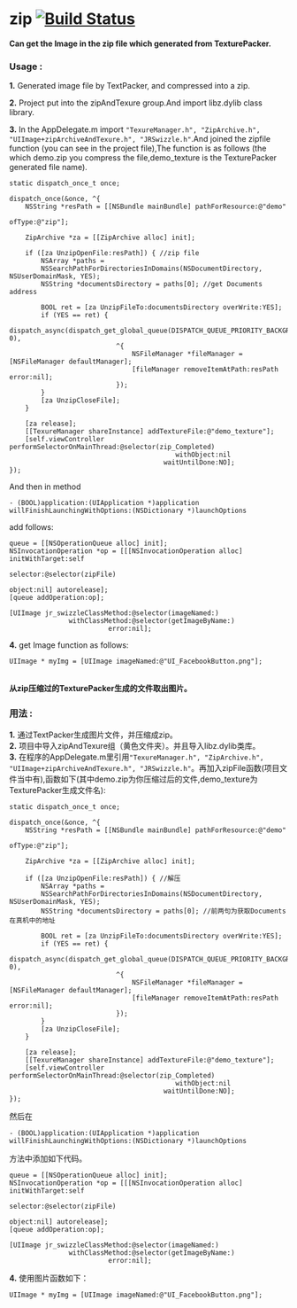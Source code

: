 zip [![Build Status](https://travis-ci.org/wgywgy/zip.png?branch=master)](https://travis-ci.org/wgywgy/zip)
===


**Can get the Image in the zip file which generated from TexturePacker.**<br />

### Usage :
**1.** 
Generated image file by TextPacker, and compressed into a zip.<br />

**2.** Project put into the zipAndTexure group.And import libz.dylib class library.<br />

**3.** In the AppDelegate.m import `` "TexureManager.h", "ZipArchive.h", "UIImage+zipArchiveAndTexure.h", "JRSwizzle.h" ``.And joined the zipfile function (you can see in the project file),The function is as follows (the which demo.zip you compress the file,demo_texture is the TexturePacker generated file name).<br />

	static dispatch_once_t once;
    
	dispatch_once(&once, ^{
	    NSString *resPath = [[NSBundle mainBundle] pathForResource:@"demo"
	                                                        ofType:@"zip"];
        
	    ZipArchive *za = [[ZipArchive alloc] init];
        
	    if ([za UnzipOpenFile:resPath]) { //zip file
	        NSArray *paths = 
	        NSSearchPathForDirectoriesInDomains(NSDocumentDirectory, NSUserDomainMask, YES);
	        NSString *documentsDirectory = paths[0]; //get Documents address
            
	        BOOL ret = [za UnzipFileTo:documentsDirectory overWrite:YES];
	        if (YES == ret) {
	            dispatch_async(dispatch_get_global_queue(DISPATCH_QUEUE_PRIORITY_BACKGROUND, 0),
	                           ^{
                                   NSFileManager *fileManager = [NSFileManager defaultManager];
                                   [fileManager removeItemAtPath:resPath error:nil];
                               });
			}
	        [za UnzipCloseFile];
		}
        
	    [za release];
	    [[TexureManager shareInstance] addTextureFile:@"demo_texture"];
	    [self.viewController performSelectorOnMainThread:@selector(zip_Completed)
	                                          withObject:nil
	                                       waitUntilDone:NO];
	});

And then in method

	- (BOOL)application:(UIApplication *)application 
	willFinishLaunchingWithOptions:(NSDictionary *)launchOptions
add follows: <br />

	queue = [[NSOperationQueue alloc] init];
	NSInvocationOperation *op = [[[NSInvocationOperation alloc] initWithTarget:self
	                                                                  selector:@selector(zipFile)
	                                                                    object:nil] autorelease];
	[queue addOperation:op];
    
    [UIImage jr_swizzleClassMethod:@selector(imageNamed:)
                   withClassMethod:@selector(getImageByName:)
                             error:nil];
**4.**
  get Image function as follows:<br />
 
 	UIImage * myImg = [UIImage imageNamed:@"UI_FacebookButton.png"];
 
 
<br />**从zip压缩过的TexturePacker生成的文件取出图片。**
 
### 用法 :
 **1.** 
通过TextPacker生成图片文件，并压缩成zip。<br />
 **2.**
项目中导入zipAndTexure组（黄色文件夹）。并且导入libz.dylib类库。<br />
 **3.**
在程序的AppDelegate.m里引用`` "TexureManager.h", "ZipArchive.h", "UIImage+zipArchiveAndTexure.h", "JRSwizzle.h" ``。再加入zipFile函数(项目文件当中有),函数如下(其中demo.zip为你压缩过后的文件,demo_texture为TexturePacker生成文件名):<br />

	static dispatch_once_t once;
    
	dispatch_once(&once, ^{
	    NSString *resPath = [[NSBundle mainBundle] pathForResource:@"demo"
	                                                        ofType:@"zip"];
        
	    ZipArchive *za = [[ZipArchive alloc] init];
        
	    if ([za UnzipOpenFile:resPath]) { //解压
	        NSArray *paths = 
	        NSSearchPathForDirectoriesInDomains(NSDocumentDirectory, NSUserDomainMask, YES);
	        NSString *documentsDirectory = paths[0]; //前两句为获取Documents在真机中的地址
            
	        BOOL ret = [za UnzipFileTo:documentsDirectory overWrite:YES];
	        if (YES == ret) {
	            dispatch_async(dispatch_get_global_queue(DISPATCH_QUEUE_PRIORITY_BACKGROUND, 0),
	                           ^{
                                   NSFileManager *fileManager = [NSFileManager defaultManager];
                                   [fileManager removeItemAtPath:resPath error:nil];
                               });
			}
	        [za UnzipCloseFile];
		}
        
	    [za release];
	    [[TexureManager shareInstance] addTextureFile:@"demo_texture"];
	    [self.viewController performSelectorOnMainThread:@selector(zip_Completed)
	                                          withObject:nil
	                                       waitUntilDone:NO];
	});

然后在

	- (BOOL)application:(UIApplication *)application 
	willFinishLaunchingWithOptions:(NSDictionary *)launchOptions

方法中添加如下代码。 <br />

	queue = [[NSOperationQueue alloc] init];
	NSInvocationOperation *op = [[[NSInvocationOperation alloc] initWithTarget:self
	                                                                  selector:@selector(zipFile)
	                                                                    object:nil] autorelease];
	[queue addOperation:op];
    
    [UIImage jr_swizzleClassMethod:@selector(imageNamed:)
                   withClassMethod:@selector(getImageByName:)
                             error:nil];
**4.**
使用图片函数如下：<br />

	UIImage * myImg = [UIImage imageNamed:@"UI_FacebookButton.png"];
	